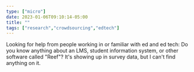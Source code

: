 ```yaml
---
type: ["micro"]
date: 2023-01-06T09:10:14-05:00
title: ""
tags: ["research","crowdsourcing","edtech"]
---
```

Looking for help from people working in or familiar with ed and ed tech: Do you know anything about an LMS, student information system, or other software called "Reef"? It's showing up in survey data, but I can't find anything on it.
